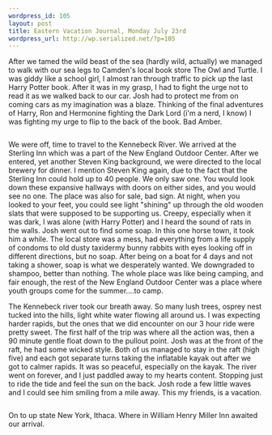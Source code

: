 ```yaml
--- 
wordpress_id: 105
layout: post
title: Eastern Vacation Journal, Monday July 23rd
wordpress_url: http://wp.serialized.net/?p=105
---
```

<p>After we tamed the wild beast of the sea (hardly wild, actually) we managed to walk with our sea legs to Camden&#39;s local book store The Owl and Turtle. I was giddy like a school girl, I almost ran through traffic to pick up the last Harry Potter book. After it was in my grasp, I had to fight the urge not to read it as we walked back to our car. Josh had to protect me from on coming cars as my imagination was a blaze. Thinking of the final adventures of Harry, Ron and Hermonine fighting the Dark Lord (i&#39;m a nerd, I know) I was fighting my urge to flip to the back of the book. Bad Amber.</p>

<p><img src="http://serialized.net/images/28.jpg" alt="" /></p>

<p>We were off, time to travel to the Kennebeck River. We arrived at the Sterling Inn which was a part of the New England Outdoor Center. After we entered, yet another Steven King background, we were directed to the local brewery for dinner. I mention Steven King again, due to the fact that the Sterling Inn could hold up to 40 people. We only saw one. You would look down these expansive hallways with doors on either sides, and you would see no one. The place was also for sale, bad sign. At night, when you looked to your feet, you could see light "shining" up through the old wooden slats that were supposed to be supporting us. Creepy, especially when it was dark, I was alone (with Harry Potter) and I heard the sound of rats in the walls. Josh went out to find some soap. In this one horse town, it took him a while. The local store was a mess, had everything from a life supply of condoms to old dusty taxidermy bunny rabbits with eyes looking off in different directions, but no soap. After being on a boat for 4 days and not taking a shower, soap is what we desperately wanted. We downgraded to shampoo, better than nothing. The whole place was like being camping, and fair enough, the rest of the New England Outdoor Center was a place where youth groups come for the summer....to camp.</p>

<p><img src="http://serialized.net/images/27.jpg" alt="" class="left" style="float:left" />
The Kennebeck river took our breath away. So many lush trees, osprey nest tucked into the hills, light white water flowing all around us. I was expecting harder rapids, but the ones that we did encounter on our 3 hour ride were pretty sweet. The first half of the trip was where all the action was, then a 90 minute gentle float down to the pullout point. Josh was at the front of the raft, he had some wicked style. Both of us managed to stay in the raft (high five) and each got separate turns taking the inflatable kayak out after we got to calmer rapids. It was so peaceful, especially on the kayak. The river went on forever, and I just paddled away to my hearts content. Stopping just to ride the tide and feel the sun on the back. Josh rode a few little waves and I could see him smiling from a mile away. This my friends, is a vacation.</p>


<p><img src="http://serialized.net/images/26.jpg" alt="" /></p>

<p>On to up state New York, Ithaca. Where in William Henry Miller Inn awaited our arrival. </p>
